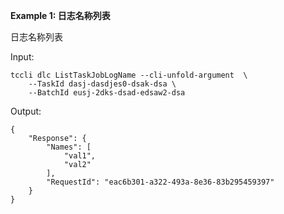 **Example 1: 日志名称列表**

日志名称列表

Input: 

```
tccli dlc ListTaskJobLogName --cli-unfold-argument  \
    --TaskId dasj-dasdjes0-dsak-dsa \
    --BatchId eusj-2dks-dsad-edsaw2-dsa
```

Output: 
```
{
    "Response": {
        "Names": [
            "val1",
            "val2"
        ],
        "RequestId": "eac6b301-a322-493a-8e36-83b295459397"
    }
}
```

